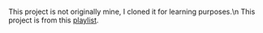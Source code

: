 This project is not originally mine, I cloned it for learning purposes.\n
This project is from this [playlist](https://www.youtube.com/playlist?list=PLDoPjvoNmBAzHSjcR-HnW9tnxyuye8KbF).
